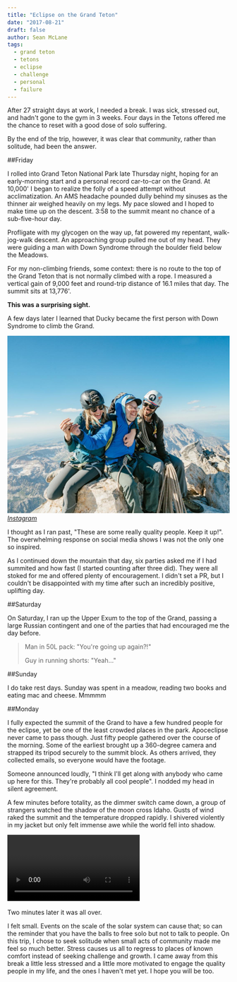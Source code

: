 ```yaml
---
title: "Eclipse on the Grand Teton"
date: "2017-08-21"
draft: false
author: Sean McLane
tags:
  - grand teton
  - tetons
  - eclipse
  - challenge
  - personal
  - failure
---
```


After 27 straight days at work, I needed a break. I was sick, stressed out, and hadn't gone to the gym in 3 weeks. Four days in the Tetons offered me the chance to reset with a good dose of solo suffering. 

By the end of the trip, however, it was clear that community, rather than solitude, had been the answer.

##Friday

I rolled into Grand Teton National Park late Thursday night, hoping for an early-morning start and a personal record car-to-car on the Grand. At 10,000' I began to realize the folly of a speed attempt without acclimatization. An AMS headache pounded dully behind my sinuses as the thinner air weighed heavily on my legs. My pace slowed and I hoped to make time up on the descent. 3:58 to the summit meant no chance of a sub-five-hour day.

Profligate with my glycogen on the way up, fat powered my repentant, walk-jog-walk descent. An approaching group pulled me out of my head. They were guiding a man with Down Syndrome through the boulder field below the Meadows.

For my non-climbing friends, some context: there is no route to the top of the Grand Teton that is not normally climbed with a rope. I measured a vertical gain of 9,000 feet and round-trip distance of 16.1 miles that day. The summit sits at 13,776'.

**This was a surprising sight.**

A few days later I learned that Ducky became the first person with Down Syndrome to climb the Grand.

![](ducky.jpg)
*[Instagram](https://www.instagram.com/p/BYPCFuLH0Qk/?taken-by=patagonia_climb)*

I thought as I ran past, "These are some really quality people. Keep it up!". The overwhelming response on social media shows I was not the only one so inspired.

As I continued down the mountain that day, six parties asked me if I had summited and how fast (I started counting after three did). They were all stoked for me and offered plenty of encouragement. I didn't set a PR, but I couldn't be disappointed with my time after such an incredibly positive, uplifting day.

##Saturday

On Saturday, I ran up the Upper Exum to the top of the Grand, passing a large Russian contingent and one of the parties that had encouraged me the day before.

>Man in 50L pack: "You're going up again?!"
> 
>Guy in running shorts: "Yeah..."

##Sunday

I do take rest days. Sunday was spent in a meadow, reading two books and eating mac and cheese. Mmmmm

##Monday

I fully expected the summit of the Grand to have a few hundred people for the eclipse, yet be one of the least crowded places in the park. Apoceclipse never came to pass though. Just fifty people gathered over the course of the morning. Some of the earliest brought up a 360-degree camera and strapped its tripod securely to the summit block. As others arrived, they collected emails, so everyone would have the footage.

Someone announced loudly, "I think I'll get along with anybody who came up here for this. They're probably all cool people". I nodded my head in silent agreement.

A few minutes before totality, as the dimmer switch came down, a group of strangers watched the shadow of the moon cross Idaho. Gusts of wind raked the summit and the temperature dropped rapidly. I shivered violently in my jacket but only felt immense awe while the world fell into shadow.

<video autoplay="" loop="" style="max-width: 100%;">
  <source type="video/mp4" src="https://i.imgur.com/ldjQtba.mp4">
</video>

Two minutes later it was all over.

I felt small. Events on the scale of the solar system can cause that; so can the reminder that you have the balls to free solo but not to talk to people. On this trip, I chose to seek solitude when small acts of community made me feel so much better. Stress causes us all to regress to places of known comfort instead of seeking challenge and growth. I came away from this break a little less stressed and a little more motivated to engage the quality people in my life, and the ones I haven't met yet. I hope you will be too.